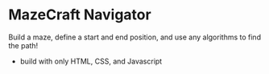 # MazeCraft Navigator

Build a maze, define a start and end position, and use any algorithms to find the path!
- build with only HTML, CSS, and Javascript
